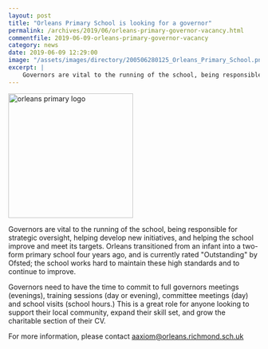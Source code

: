 ```yaml
---
layout: post
title: "Orleans Primary School is looking for a governor"
permalink: /archives/2019/06/orleans-primary-governor-vacancy.html
commentfile: 2019-06-09-orleans-primary-governor-vacancy
category: news
date: 2019-06-09 12:29:00
image: "/assets/images/directory/200506280125_Orleans_Primary_School.png"
excerpt: |
    Governors are vital to the running of the school, being responsible for strategic oversight, helping develop new initiatives, and helping the school improve and meet its targets.
---
```

<img src="/assets/images/directory/200506280125_Orleans_Primary_School.png" width="250" class="photo right" alt="orleans primary logo">

Governors are vital to the running of the school, being responsible for strategic oversight, helping develop new initiatives, and helping the school improve and meet its targets. Orleans transitioned from an infant into a two-form primary school four years ago, and is currently rated "Outstanding" by Ofsted; the school works hard to maintain these high standards and to continue to improve.

Governors need to have the time to commit to full governors meetings (evenings), training sessions (day or evening), committee meetings (day) and school visits (school hours.) This is a great role for anyone looking to support their local community, expand their skill set, and grow the charitable section of their CV.

For more information, please contact  [aaxiom@orleans.richmond.sch.uk](mailto:aaxiom@orleans.richmond.sch.uk)
